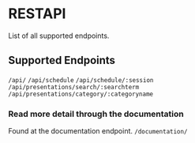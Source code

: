 # RESTAPI
List of all supported endpoints.
## Supported Endpoints
 `/api/`
 `/api/schedule`
 `/api/schedule/:session`
 `/api/presentations/search/:searchterm` 
 `/api/presentations/category/:categoryname`

### Read more detail through the documentation
Found at the documentation endpoint.
`/documentation/`

